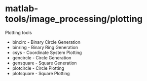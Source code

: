 matlab-tools/image_processing/plotting
============

Plotting tools

<ul>
<li> bincirc - Binary Circle Generation
<li> binring - Binary Ring Generation
<li> csys - Coordinate System Plotting
<li> gencircle - Circle Generation
<li> gensquare - Square Generation
<li> plotcircle - Circle Plotting
<li> plotsquare - Square Plotting
</ul>
